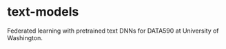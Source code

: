 # text-models
Federated learning with pretrained text DNNs for DATA590 at University of Washington.
